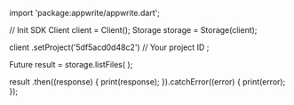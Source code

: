 import 'package:appwrite/appwrite.dart';

// Init SDK
Client client = Client();
Storage storage = Storage(client);

client
    .setProject('5df5acd0d48c2') // Your project ID
;

Future result = storage.listFiles(
);

result
  .then((response) {
    print(response);
  }).catchError((error) {
    print(error);
  });
